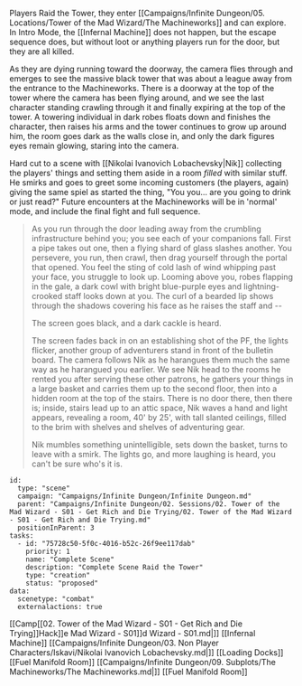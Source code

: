 Players Raid the Tower, they enter [[Campaigns/Infinite Dungeon/05. Locations/Tower of the Mad Wizard/The Machineworks]] and can explore. In Intro Mode, the [[Infernal Machine]] does not happen, but the escape sequence does, but without loot or anything players run for the door, but they are all killed. 

As they are dying running toward the doorway, the camera flies through and emerges to see the massive black tower that was about a league away from the entrance to the Machineworks. There is a doorway at the top of the tower where the camera has been flying around, and we see the last character standing crawling through it and finally expiring at the top of the tower. A towering individual in dark robes floats down and finishes the character, then raises his arms and the tower continues to grow up around him, the room goes dark as the walls close in, and only the dark figures eyes remain glowing, staring into the camera.

Hard cut to a scene with [[Nikolai Ivanovich Lobachevsky|Nik]] collecting the players' things and setting them aside in a room _filled_ with similar stuff. He smirks and goes to greet some incoming customers (the players, again) giving the same spiel as started the thing, "You you... are you going to drink or just read?" Future encounters at the Machineworks will be in 'normal' mode, and include the final fight and full sequence.

> As you run through the door leading away from the crumbling infrastructure behind you; you see each of your companions fall. First a pipe takes out one, then a flying shard of glass slashes another. You persevere, you run, then crawl, then drag yourself through the portal that opened. You feel the sting of cold lash of wind whipping past your face, you struggle to look up. Looming above you, robes flapping in the gale, a dark cowl with bright blue-purple eyes and lightning-crooked staff looks down at you. The curl of a bearded lip shows through the shadows covering his face as he raises the staff and --
>
> The screen goes black, and a dark cackle is heard.
>  
> The screen fades back in on an establishing shot of the PF, the lights flicker, another group of adventurers stand in front of the bulletin board. The camera follows Nik as he harangues them much the same way as he harangued you earlier. We see Nik head to the rooms he rented you after serving these other patrons, he gathers your things in a large basket and carries them up to the second floor, then into a hidden room at the top of the stairs. There is no door there, then there is; inside, stairs lead up to an attic space, Nik waves a hand and light appears, revealing a room, 40' by 25', with tall slanted ceilings, filled to the brim with shelves and shelves of adventuring gear.
> 
> Nik mumbles something unintelligible, sets down the basket, turns to leave with a smirk. The lights go, and more laughing is heard, you can't be sure who's it is.

```RpgManager4
id: 
  type: "scene"
  campaign: "Campaigns/Infinite Dungeon/Infinite Dungeon.md"
  parent: "Campaigns/Infinite Dungeon/02. Sessions/02. Tower of the Mad Wizard - S01 - Get Rich and Die Trying/02. Tower of the Mad Wizard - S01 - Get Rich and Die Trying.md"
  positionInParent: 3
tasks: 
  - id: "75728c50-5f0c-4016-b52c-26f9ee117dab"
    priority: 1
    name: "Complete Scene"
    description: "Complete Scene Raid the Tower"
    type: "creation"
    status: "proposed"
data: 
  scenetype: "combat"
  externalactions: true
```

[[Camp[[02. Tower of the Mad Wizard - S01 - Get Rich and Die Trying]]Hack]]e Mad Wizard - S01]]d Wizard - S01.md|]]
[[Infernal Machine]]
[[Campaigns/Infinite Dungeon/03. Non Player Characters/Iskavi/Nikolai Ivanovich Lobachevsky.md|]]
[[Loading Docks]]
[[Fuel Manifold Room]]
[[Campaigns/Infinite Dungeon/09. Subplots/The Machineworks/The Machineworks.md|]]
[[Fuel Manifold Room]]